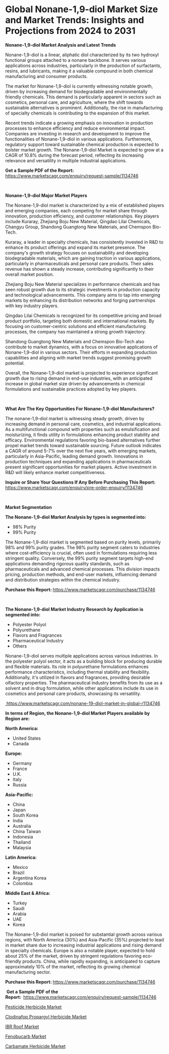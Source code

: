 <p><h1>Global Nonane-1,9-diol Market Size and Market Trends: Insights and Projections from 2024 to 2031</h1></p><p><strong>Nonane-1,9-diol Market Analysis and Latest Trends</strong></p>
<p><p>Nonane-1,9-diol is a linear, aliphatic diol characterized by its two hydroxyl functional groups attached to a nonane backbone. It serves various applications across industries, particularly in the production of surfactants, resins, and lubricants, making it a valuable compound in both chemical manufacturing and consumer products.</p><p>The market for Nonane-1,9-diol is currently witnessing notable growth, driven by increasing demand for biodegradable and environmentally friendly chemicals. This demand is particularly apparent in sectors such as cosmetics, personal care, and agriculture, where the shift towards sustainable alternatives is prominent. Additionally, the rise in manufacturing of specialty chemicals is contributing to the expansion of this market.</p><p>Recent trends indicate a growing emphasis on innovation in production processes to enhance efficiency and reduce environmental impact. Companies are investing in research and development to improve the functionalities of Nonane-1,9-diol in various applications. Furthermore, regulatory support toward sustainable chemical production is expected to bolster market growth. The Nonane-1,9-diol Market is expected to grow at a CAGR of 10.8% during the forecast period, reflecting its increasing relevance and versatility in multiple industrial applications.</p></p>
<p><strong>Get a Sample PDF of the Report:&nbsp;</strong> <a href="https://www.marketscagr.com/enquiry/request-sample/1134746?utm_campaign=1869&utm_medium=2&utm_source=Github&utm_content=ia&utm_term=18122024&utm_id=nonane-19-diol">https://www.marketscagr.com/enquiry/request-sample/1134746</a></p>
<p>&nbsp;</p>
<p><strong>Nonane-1,9-diol Major Market Players</strong></p>
<p><p>The Nonane-1,9-diol market is characterized by a mix of established players and emerging companies, each competing for market share through innovation, production efficiency, and customer relationships. Key players include Kuraray, Zhejiang Boju New Material, Qingdao Lilai Chemicals, Changyu Group, Shandong Guangtong New Materials, and Chemspon Bio-Tech.</p><p>Kuraray, a leader in specialty chemicals, has consistently invested in R&D to enhance its product offerings and expand its market presence. The company's growth strategy focuses on sustainability and developing biodegradable materials, which are gaining traction in various applications, particularly in pharmaceuticals and personal care products. Their sales revenue has shown a steady increase, contributing significantly to their overall market position.</p><p>Zhejiang Boju New Material specializes in performance chemicals and has seen robust growth due to its strategic investments in production capacity and technological advancements. This company aims to tap into emerging markets by enhancing its distribution networks and forging partnerships with key industry players.</p><p>Qingdao Lilai Chemicals is recognized for its competitive pricing and broad product portfolio, targeting both domestic and international markets. By focusing on customer-centric solutions and efficient manufacturing processes, the company has maintained a strong growth trajectory.</p><p>Shandong Guangtong New Materials and Chemspon Bio-Tech also contribute to market dynamics, with a focus on innovative applications of Nonane-1,9-diol in various sectors. Their efforts in expanding production capabilities and aligning with market trends suggest promising growth potential.</p><p>Overall, the Nonane-1,9-diol market is projected to experience significant growth due to rising demand in end-use industries, with an anticipated increase in global market size driven by advancements in chemical formulations and sustainable practices adopted by key players.</p></p>
<p>&nbsp;</p>
<p><strong>What Are The Key Opportunities For Nonane-1,9-diol Manufacturers?</strong></p>
<p><p>The nonane-1,9-diol market is witnessing steady growth, driven by increasing demand in personal care, cosmetics, and industrial applications. As a multifunctional compound with properties such as emulsification and moisturizing, it finds utility in formulations enhancing product stability and efficacy. Environmental regulations favoring bio-based alternatives further propel market trends toward sustainable sourcing. Future outlook indicates a CAGR of around 5-7% over the next five years, with emerging markets, particularly in Asia-Pacific, leading demand growth. Innovations in production techniques and expanding applications in pharmaceuticals present significant opportunities for market players. Active investment in R&D will likely enhance market competitiveness.</p></p>
<p><strong>Inquire or Share Your Questions If Any Before Purchasing This Report:</strong> <a href="https://www.marketscagr.com/enquiry/pre-order-enquiry/1134746?utm_campaign=1869&utm_medium=2&utm_source=Github&utm_content=ia&utm_term=18122024&utm_id=nonane-19-diol">https://www.marketscagr.com/enquiry/pre-order-enquiry/1134746</a></p>
<p>&nbsp;</p>
<p><strong>Market Segmentation</strong></p>
<p><strong>The Nonane-1,9-diol Market Analysis by types is segmented into:</strong></p>
<p><ul><li>98% Purity</li><li>99% Purity</li></ul></p>
<p><p>The Nonane-1,9-diol market is segmented based on purity levels, primarily 98% and 99% purity grades. The 98% purity segment caters to industries where cost-efficiency is crucial, often used in formulations requiring less stringent quality. Conversely, the 99% purity segment targets high-end applications demanding rigorous quality standards, such as pharmaceuticals and advanced chemical processes. This division impacts pricing, production methods, and end-user markets, influencing demand and distribution strategies within the chemical industry.</p></p>
<p><strong>Purchase this Report:&nbsp;</strong><a href="https://www.marketscagr.com/purchase/1134746?utm_campaign=1869&utm_medium=2&utm_source=Github&utm_content=ia&utm_term=18122024&utm_id=nonane-19-diol">https://www.marketscagr.com/purchase/1134746</a></p>
<p>&nbsp;</p>
<p><strong>The Nonane-1,9-diol Market Industry Research by Application is segmented into:</strong></p>
<p><ul><li>Polyester Polyol</li><li>Polyurethane</li><li>Flavors and Fragrances</li><li>Pharmaceutical Industry</li><li>Others</li></ul></p>
<p><p>Nonane-1,9-diol serves multiple applications across various industries. In the polyester polyol sector, it acts as a building block for producing durable and flexible materials. Its role in polyurethane formulations enhances performance characteristics, including thermal stability and flexibility. Additionally, it's utilized in flavors and fragrances, providing desirable olfactory properties. The pharmaceutical industry benefits from its use as a solvent and in drug formulation, while other applications include its use in cosmetics and personal care products, showcasing its versatility.</p></p>
<p><a href="https://www.marketscagr.com/nonane-19-diol-market-in-global-r1134746?utm_campaign=1869&utm_medium=2&utm_source=Github&utm_content=ia&utm_term=18122024&utm_id=nonane-19-diol">&nbsp;https://www.marketscagr.com/nonane-19-diol-market-in-global-r1134746</a></p>
<p><strong>In terms of Region, the Nonane-1,9-diol Market Players available by Region are:</strong></p>
<p>
    <p> <strong> North America: </strong>
        <ul>
            <li>United States</li>
            <li>Canada</li>
        </ul>
        </p> 
    <p> <strong> Europe: </strong>
        <ul>
            <li>Germany</li>
            <li>France</li>
            <li>U.K.</li>
            <li>Italy</li>
            <li>Russia</li>
        </ul>
        </p> 
    <p> <strong> Asia-Pacific: </strong>
        <ul>
            <li>China</li>
            <li>Japan</li>
            <li>South Korea</li>
            <li>India</li>
            <li>Australia</li>
            <li>China Taiwan</li>
            <li>Indonesia</li>
            <li>Thailand</li>
            <li>Malaysia</li>
        </ul>
        </p> 
    <p> <strong> Latin America: </strong>
        <ul>
            <li>Mexico</li>
            <li>Brazil</li>
            <li>Argentina Korea</li>
            <li>Colombia</li>
        </ul>
        </p> 
    <p> <strong> Middle East & Africa: </strong>
        <ul>
            <li>Turkey</li>
            <li>Saudi</li>
            <li>Arabia</li>
            <li>UAE</li>
            <li>Korea</li>
        </ul>
    </p>
    </p>
<p><p>The Nonane-1,9-diol market is poised for substantial growth across various regions, with North America (30%) and Asia-Pacific (35%) projected to lead in market share due to increasing industrial applications and rising demand in specialty chemicals. Europe is also a notable player, expected to hold about 25% of the market, driven by stringent regulations favoring eco-friendly products. China, while rapidly expanding, is anticipated to capture approximately 10% of the market, reflecting its growing chemical manufacturing sector.</p></p>
<p><strong>Purchase this Report: </strong><a href="https://www.marketscagr.com/purchase/1134746?utm_campaign=1869&utm_medium=2&utm_source=Github&utm_content=ia&utm_term=18122024&utm_id=nonane-19-diol">https://www.marketscagr.com/purchase/1134746</a></p>
<p>&nbsp;<strong>Get a Sample PDF of the Report:&nbsp;&nbsp;</strong><a href="https://www.marketscagr.com/enquiry/request-sample/1134746?utm_campaign=1869&utm_medium=2&utm_source=Github&utm_content=ia&utm_term=18122024&utm_id=nonane-19-diol">https://www.marketscagr.com/enquiry/request-sample/1134746</a></p>
<p><strong></strong></p>
<p><p><a href="https://www.linkedin.com/pulse/industry-strategies-opportunities-pesticide-herbicide-market-wx6tc?utm_campaign=1869&utm_medium=2&utm_source=Github&utm_content=ia&utm_term=18122024&utm_id=nonane-19-diol">Pesticide Herbicide Market</a></p><p><a href="https://www.linkedin.com/pulse/detailed-market-research-clodinafop-propargyl-herbicide-vnuec?utm_campaign=1869&utm_medium=2&utm_source=Github&utm_content=ia&utm_term=18122024&utm_id=nonane-19-diol">Clodinafop Propargyl Herbicide Market</a></p><p><a href="https://www.linkedin.com/pulse/ibr-roof-market-scope-shows-upward-growth-projected-h638c?utm_campaign=1869&utm_medium=2&utm_source=Github&utm_content=ia&utm_term=18122024&utm_id=nonane-19-diol">IBR Roof Market</a></p><p><a href="https://www.linkedin.com/pulse/f-my-mkt-intel-xkfif?utm_campaign=1869&utm_medium=2&utm_source=Github&utm_content=ia&utm_term=18122024&utm_id=nonane-19-diol">Fenobucarb Market</a></p><p><a href="https://www.linkedin.com/pulse/market-drivers-projections-carbamate-herbicide-2024-2031-nfxzc?utm_campaign=1869&utm_medium=2&utm_source=Github&utm_content=ia&utm_term=18122024&utm_id=nonane-19-diol">Carbamate Herbicide Market</a></p></p>